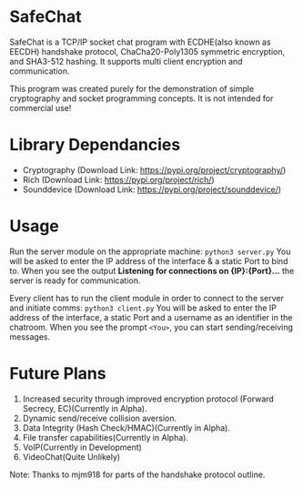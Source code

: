 # SafeChat

SafeChat is a TCP/IP socket chat program with ECDHE(also known as EECDH) handshake protocol, ChaCha20-Poly1305 symmetric encryption, and SHA3-512 hashing. It supports multi client encryption and communication.

This program was created purely for the demonstration of simple cryptography and socket programming concepts. It is not intended for commercial use!

# Library Dependancies

  - Cryptography (Download Link: https://pypi.org/project/cryptography/)
  - Rich (Download Link: https://pypi.org/project/rich/)
  - Sounddevice (Download Link: https://pypi.org/project/sounddevice/)
  
# Usage
Run the server module on the appropriate machine:
    `python3 server.py`
You will be asked to enter the IP address of the interface & a static Port to bind to. When you see the output **Listening for connections on {IP}:{Port}...** the server is ready for communication.

Every client has to run the client module in order to connect to the server and initiate comms:
    `python3 client.py`
You will be asked to enter the IP address of the interface, a static Port and a username as an identifier in the chatroom. When you see the prompt `<You>`, you can start sending/receiving messages.

# Future Plans
1. Increased security through improved encryption protocol (Forward Secrecy, EC)(Currently in Alpha).
2. Dynamic send/receive collision aversion.
3. Data Integrity (Hash Check/HMAC)(Currently in Alpha).
4. File transfer capabilities(Currently in Alpha).
5. VoIP(Currently in Development)
6. VideoChat(Quite Unlikely)

Note: Thanks to mjm918 for parts of the handshake protocol outline.
